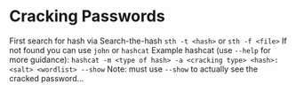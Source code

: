 # Cracking Passwords

First search for hash via Search-the-hash `sth -t <hash>` or `sth -f <file>`
If not found you can use `john` or `hashcat`
Example hashcat (use `--help` for more guidance):
`hashcat -m <type of hash> -a <cracking type> <hash>:<salt> <wordlist> --show`
Note: must use `--show` to actually see the cracked password...